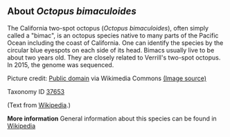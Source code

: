 **About *Octopus bimaculoides***
-------------------------
The California two-spot octopus (*Octopus bimaculoides*), often simply 
called a "bimac", is an octopus species native to many parts of the 
Pacific Ocean including the coast of California. One can identify the 
species by the circular blue eyespots on each side of its head. Bimacs 
usually live to be about two years old. They are closely related to 
Verrill's two-spot octopus. In 2015, the genome was sequenced.


Picture credit: [Public domain](https://commons.wikimedia.org/wiki/Main_Page) via Wikimedia Commons [(Image source)](https://en.wikipedia.org/wiki/File:CaliforniaTwoSpotOctopus1.jpg)

Taxonomy ID [37653](https://www.uniprot.org/taxonomy/37653)

(Text from [Wikipedia](https://en.wikipedia.org/).)

**More information**
General information about this species can be found in [Wikipedia](https://en.wikipedia.org/wiki/California_two-spot_octopus)
